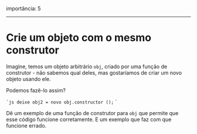 importância: 5

---

# Crie um objeto com o mesmo construtor

Imagine, temos um objeto arbitrário `obj`, criado por uma função de construtor - não sabemos qual deles, mas gostaríamos de criar um novo objeto usando ele.

Podemos fazê-lo assim?

`` `js
deixe obj2 = novo obj.constructor ();
`` `

Dê um exemplo de uma função de construtor para `obj` que permite que esse código funcione corretamente. E um exemplo que faz com que funcione errado.
